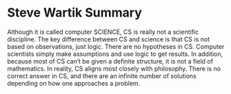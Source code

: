 # Steve Wartik Summary
Although it is called computer SCIENCE, CS is really not a scientific discipline. The key difference between CS and science is that CS is not based on observations, just logic. There are no hypotheses in CS. Computer scientists simply make assumptions and use logic to get results. In addition, because most of CS can’t be given a definite structure, it is not a field of mathematics. In reality, CS aligns most closely with philosophy. There is no correct answer in CS, and there are an infinite number of solutions depending on how one approaches a problem. 
